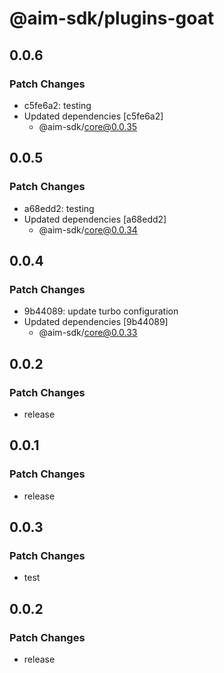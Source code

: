 # @aim-sdk/plugins-goat

## 0.0.6

### Patch Changes

- c5fe6a2: testing
- Updated dependencies [c5fe6a2]
  - @aim-sdk/core@0.0.35

## 0.0.5

### Patch Changes

- a68edd2: testing
- Updated dependencies [a68edd2]
  - @aim-sdk/core@0.0.34

## 0.0.4

### Patch Changes

- 9b44089: update turbo configuration
- Updated dependencies [9b44089]
  - @aim-sdk/core@0.0.33

## 0.0.2

### Patch Changes

- release

## 0.0.1

### Patch Changes

- release

## 0.0.3

### Patch Changes

- test

## 0.0.2

### Patch Changes

- release
